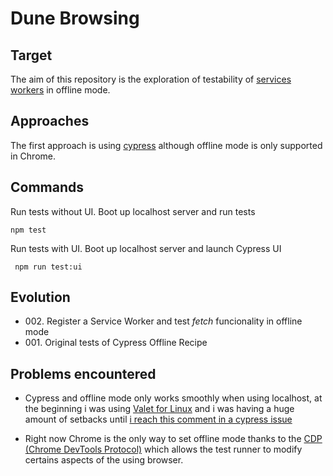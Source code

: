 # Dune Browsing

## Target
The aim of this repository is the exploration of testability of [services workers](https://en.wikipedia.org/wiki/Progressive_web_application#Service_workers) in offline mode. 

## Approaches 
The first approach is using [cypress](https://www.cypress.io/) although offline mode is only supported in Chrome.

## Commands

Run tests without UI. Boot up localhost server and run tests

``` npm test ```

Run tests with UI. Boot up localhost server and launch Cypress UI

``` npm run test:ui```

## Evolution

- 002\. Register a Service Worker and test *fetch* funcionality in offline mode
- 001\. Original tests of Cypress Offline Recipe

## Problems encountered

- Cypress and offline mode only works smoothly when using localhost, at the beginning i was using [Valet for Linux](https://cpriego.github.io/valet-linux/) and i was having a huge amount of setbacks until [i reach this comment in a cypress issue](https://github.com/cypress-io/cypress/issues/17723#issuecomment-906152925)

- Right now Chrome is the only way to set offline mode thanks to the [CDP (Chrome DevTools Protocol)](https://chromedevtools.github.io/devtools-protocol/) which allows the test runner to modify certains aspects of the using browser.
